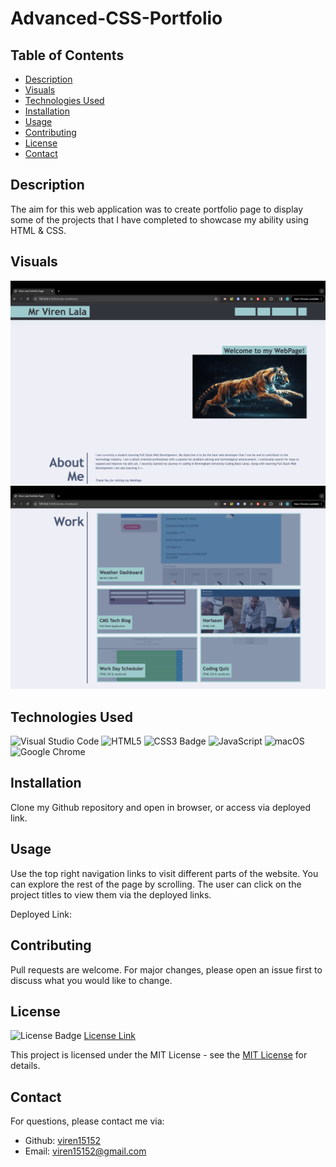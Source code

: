 # Advanced-CSS-Portfolio

## Table of Contents

* [Description](#description)
* [Visuals](#visuals)
* [Technologies Used](#technologies-used)
* [Installation](#installation)
* [Usage](#usage)
* [Contributing](#contributing)
* [License](#license)
* [Contact](#contact)

## Description
The aim for this web application was to create portfolio page to display some of the projects that I have completed to showcase my ability using HTML & CSS. 
 

## Visuals

![Screenshot of top of page](<Screenshot 2024-02-21 at 18.09.44.png>)
![Screenshot of work section](<Screenshot 2024-02-21 at 18.09.54.png>)

## Technologies Used

![Visual Studio Code](https://img.shields.io/badge/Visual%20Studio%20Code-0078d7.svg?style=for-the-badge&logo=visual-studio-code&logoColor=white)
![HTML5](https://img.shields.io/badge/HTML5-E34F26?style=for-the-badge&logo=html5&logoColor=white)
![CSS3 Badge](https://img.shields.io/badge/CSS3-1572B6?logo=css3&logoColor=fff&style=for-the-badge)
![JavaScript](https://img.shields.io/badge/javascript-%23323330.svg?style=for-the-badge&logo=javascript&logoColor=%23F7DF1E)
![macOS](https://img.shields.io/badge/mac%20os-000000?style=for-the-badge&logo=macos&logoColor=F0F0F0)
![Google Chrome](https://img.shields.io/badge/Google%20Chrome-4285F4?style=for-the-badge&logo=GoogleChrome&logoColor=white)


## Installation
Clone my Github repository and open in browser, or access via deployed link.


## Usage
Use the top right navigation links to visit different parts of the website. You can explore the rest of the page by scrolling. The user can click on the project titles to view them via the deployed links. 

Deployed Link: 

## Contributing

Pull requests are welcome. For major changes, please open an issue first
to discuss what you would like to change.


## License

![License Badge](https://img.shields.io/badge/License-MIT-yellow.svg)
[License Link](https://opensource.org/licenses/MIT)

This project is licensed under the MIT License - see the [MIT License](https://opensource.org/licenses/MIT) for details.

## Contact


  For questions, please contact me via:
  - Github: [viren15152](https://github.com/viren15152)
  - Email: viren15152@gmail.com